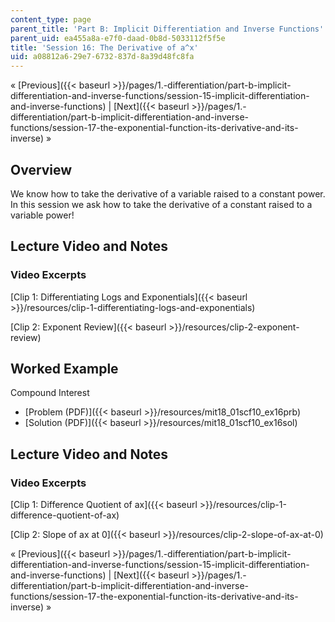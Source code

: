 ```yaml
---
content_type: page
parent_title: 'Part B: Implicit Differentiation and Inverse Functions'
parent_uid: ea455a8a-e7f0-daad-0b8d-5033112f5f5e
title: 'Session 16: The Derivative of a^x'
uid: a08812a6-29e7-6732-837d-8a39d48fc8fa
---
```


« [Previous]({{< baseurl >}}/pages/1.-differentiation/part-b-implicit-differentiation-and-inverse-functions/session-15-implicit-differentiation-and-inverse-functions) | [Next]({{< baseurl >}}/pages/1.-differentiation/part-b-implicit-differentiation-and-inverse-functions/session-17-the-exponential-function-its-derivative-and-its-inverse) »

Overview
--------

We know how to take the derivative of a variable raised to a constant power. In this session we ask how to take the derivative of a constant raised to a variable power!

Lecture Video and Notes
-----------------------

### Video Excerpts

[Clip 1: Differentiating Logs and Exponentials]({{< baseurl >}}/resources/clip-1-differentiating-logs-and-exponentials)

[Clip 2: Exponent Review]({{< baseurl >}}/resources/clip-2-exponent-review)

Worked Example
--------------

Compound Interest

*   [Problem (PDF)]({{< baseurl >}}/resources/mit18_01scf10_ex16prb)
*   [Solution (PDF)]({{< baseurl >}}/resources/mit18_01scf10_ex16sol)

Lecture Video and Notes
-----------------------

### Video Excerpts

[Clip 1: Difference Quotient of ax]({{< baseurl >}}/resources/clip-1-difference-quotient-of-ax)

[Clip 2: Slope of ax at 0]({{< baseurl >}}/resources/clip-2-slope-of-ax-at-0)

« [Previous]({{< baseurl >}}/pages/1.-differentiation/part-b-implicit-differentiation-and-inverse-functions/session-15-implicit-differentiation-and-inverse-functions) | [Next]({{< baseurl >}}/pages/1.-differentiation/part-b-implicit-differentiation-and-inverse-functions/session-17-the-exponential-function-its-derivative-and-its-inverse) »